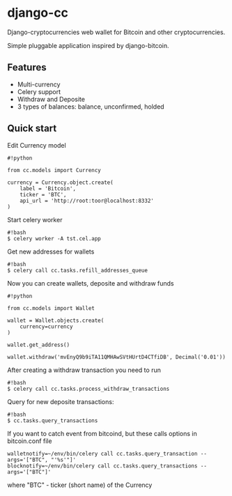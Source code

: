 # django-cc #


Django-cryptocurrencies web wallet for Bitcoin and other cryptocurrencies.

Simple pluggable application inspired by django-bitcoin.

## Features ##
* Multi-currency
* Celery support
* Withdraw and Deposite
* 3 types of balances: balance, unconfirmed, holded

## Quick start ##

Edit Currency model
```
#!python

from cc.models import Currency

currency = Currency.object.create(
    label = 'Bitcoin',
    ticker = 'BTC',
    api_url = 'http://root:toor@localhost:8332'
)
```

Start celery worker
```
#!bash
$ celery worker -A tst.cel.app
```

Get new addresses for wallets

```
#!bash
$ celery call cc.tasks.refill_addresses_queue
```

Now you can create wallets, deposite and withdraw funds

```
#!python

from cc.models import Wallet

wallet = Wallet.objects.create(
    currency=currency
)

wallet.get_address()

wallet.withdraw('mvEnyQ9b9iTA11QMHAwSVtHUrtD4CTfiDB', Decimal('0.01'))
```

After creating a withdraw transaction you need to run

```
#!bash
$ celery call cc.tasks.process_withdraw_transactions
```

Query for new deposite transactions:
```
#!bash
$ cc.tasks.query_transactions
```

If you want to catch event from bitcoind, but these calls options in bitcoin.conf file

```
walletnotify=~/env/bin/celery call cc.tasks.query_transaction --args='["BTC", "'%s'"]'
blocknotify=~/env/bin/celery call cc.tasks.query_transactions --args='["BTC"]'

```
where "BTC" - ticker (short name) of the Currency
